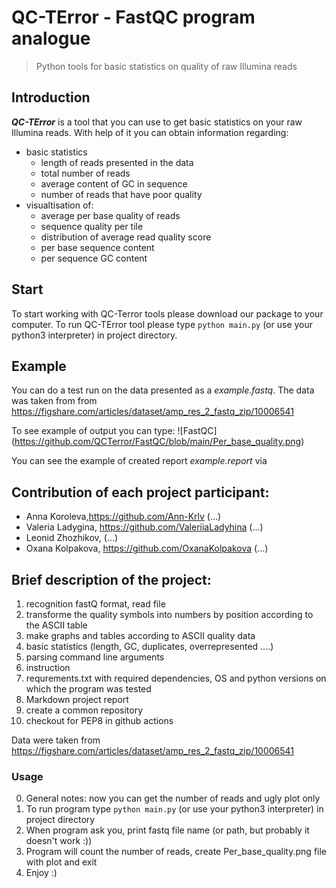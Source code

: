 # QC-TError - FastQC program analogue
> Python tools for basic statistics on quality of raw Illumina reads

## Introduction
*__QC-TError__* is a tool that you can use to get basic statistics on your raw Illumina reads. With help of it you can obtain
information regarding:
* basic statistics
  * length of reads presented in the data
  * total number of reads
  * average content of GC in sequence
  * number of reads that have poor quality
* visualtisation of:
  * average per base quality of reads
  * sequence quality per tile
  * distribution of average read quality score
  * per base sequence content
  * per sequence GC content
 
## Start
To start working with QC-Terror tools please download our package to your computer. To run QC-TError tool please type 
`python main.py` (or use your python3 interpreter) in project directory. 

## Example
You can do a test run on the data presented as a *example.fastq*.  The data was taken from from 
https://figshare.com/articles/dataset/amp_res_2_fastq_zip/10006541

To see example of output you can type:
![FastQC] (https://github.com/QCTerror/FastQC/blob/main/Per_base_quality.png)


You can see the example of  created report *example.report* via

## Сontribution of each project participant:

* Anna Koroleva,https://github.com/Ann-Krlv (...)
*  Valeria Ladygina, https://github.com/ValeriiaLadyhina (...)
*  Leonid Zhozhikov, (...)
*  Oxana Kolpakova, https://github.com/OxanaKolpakova (...)

## Brief description of the project:
1. recognition fastQ format, read file
2. transforme the quality symbols into numbers by position according to the ASCII table
3. make graphs and tables according to ASCII quality data
4. basic statistics (length, GC, duplicates, overrepresented ....)
5. parsing command line arguments
6. instruction
7. requrements.txt with required dependencies, OS and python versions on which the program was tested
8. Markdown project report
9. create a common repository
10. checkout for PEP8 in github actions

Data were taken from https://figshare.com/articles/dataset/amp_res_2_fastq_zip/10006541

### Usage
0. General notes: now you can get the number of reads and ugly plot only
1. To run program type `python main.py` (or use your python3 interpreter) in project directory
2. When program ask you, print fastq file name (or path, but probably it doesn't work :))
3. Program will count the number of reads, create Per_base_quality.png file with plot and exit
4. Enjoy :)
